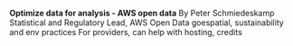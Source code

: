**Optimize data for analysis - AWS open data**
By Peter Schmiedeskamp Statistical and Regulatory Lead, AWS Open Data
goespatial, sustainability and env practices
For providers, can help with hosting, credits
